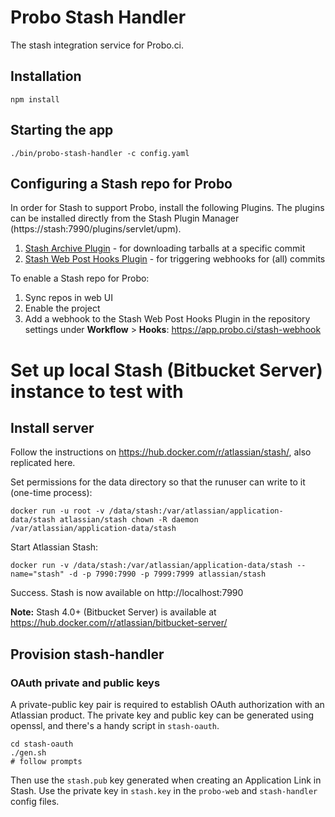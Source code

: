 # Probo Stash Handler

The stash integration service for Probo.ci.

## Installation

    npm install

## Starting the app

    ./bin/probo-stash-handler -c config.yaml


## Configuring a Stash repo for Probo

In order for Stash to support Probo, install the following Plugins. The plugins can be installed directly from the Stash Plugin Manager (https://stash:7990/plugins/servlet/upm).

1. [Stash Archive Plugin](https://marketplace.atlassian.com/plugins/com.atlassian.stash.plugin.stash-archive/versions#b131) - for downloading tarballs at a specific commit
1. [Stash Web Post Hooks Plugin](https://marketplace.atlassian.com/plugins/com.atlassian.stash.plugin.stash-web-post-receive-hooks-plugin/versions#b21) - for triggering webhooks for (all) commits

To enable a Stash repo for Probo:

1. Sync repos in web UI
1. Enable the project
1. Add a webhook to the Stash Web Post Hooks Plugin in the repository settings under **Workflow** > **Hooks**: https://app.probo.ci/stash-webhook


# Set up local Stash (Bitbucket Server) instance to test with

## Install server
Follow the instructions on https://hub.docker.com/r/atlassian/stash/, also replicated here.

Set permissions for the data directory so that the runuser can write to it (one-time process):

    docker run -u root -v /data/stash:/var/atlassian/application-data/stash atlassian/stash chown -R daemon  /var/atlassian/application-data/stash

Start Atlassian Stash:

    docker run -v /data/stash:/var/atlassian/application-data/stash --name="stash" -d -p 7990:7990 -p 7999:7999 atlassian/stash

Success. Stash is now available on http://localhost:7990

**Note:** Stash 4.0+ (Bitbucket Server) is available at https://hub.docker.com/r/atlassian/bitbucket-server/

## Provision stash-handler

### OAuth private and public keys

A private-public key pair is required to establish OAuth authorization with an Atlassian product. The private key and public key can be generated using openssl, and there's a handy script in `stash-oauth`.

    cd stash-oauth
    ./gen.sh
    # follow prompts

Then use the `stash.pub` key generated when creating an Application Link in Stash. Use the private key in `stash.key` in the `probo-web` and `stash-handler` config files.
